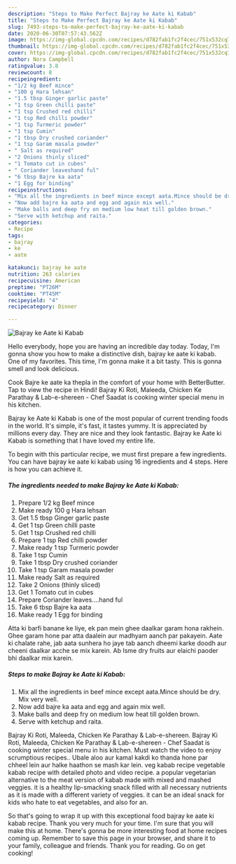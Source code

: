 ```yaml
---
description: "Steps to Make Perfect Bajray ke Aate ki Kabab"
title: "Steps to Make Perfect Bajray ke Aate ki Kabab"
slug: 7493-steps-to-make-perfect-bajray-ke-aate-ki-kabab
date: 2020-06-30T07:57:43.562Z
image: https://img-global.cpcdn.com/recipes/d782fab1fc2f4cec/751x532cq70/bajray-ke-aate-ki-kabab-recipe-main-photo.jpg
thumbnail: https://img-global.cpcdn.com/recipes/d782fab1fc2f4cec/751x532cq70/bajray-ke-aate-ki-kabab-recipe-main-photo.jpg
cover: https://img-global.cpcdn.com/recipes/d782fab1fc2f4cec/751x532cq70/bajray-ke-aate-ki-kabab-recipe-main-photo.jpg
author: Nora Campbell
ratingvalue: 3.8
reviewcount: 8
recipeingredient:
- "1/2 kg Beef mince"
- "100 g Hara lehsan"
- "1.5 tbsp Ginger garlic paste"
- "1 tsp Green chilli paste"
- "1 tsp Crushed red chilli"
- "1 tsp Red chilli powder"
- "1 tsp Turmeric powder"
- "1 tsp Cumin"
- "1 tbsp Dry crushed coriander"
- "1 tsp Garam masala powder"
- " Salt as required"
- "2 Onions thinly sliced"
- "1 Tomato cut in cubes"
- " Coriander leaveshand ful"
- "6 tbsp Bajre ka aata"
- "1 Egg for binding"
recipeinstructions:
- "Mix all the ingredients in beef mince except aata.Mince should be dry. Mix very well."
- "Now add bajre ka aata and egg and again mix well."
- "Make balls and deep fry on medium low heat till golden brown."
- "Serve with ketchup and raita."
categories:
- Recipe
tags:
- bajray
- ke
- aate

katakunci: bajray ke aate 
nutrition: 263 calories
recipecuisine: American
preptime: "PT26M"
cooktime: "PT45M"
recipeyield: "4"
recipecategory: Dinner

---
```



![Bajray ke Aate ki Kabab](https://img-global.cpcdn.com/recipes/d782fab1fc2f4cec/751x532cq70/bajray-ke-aate-ki-kabab-recipe-main-photo.jpg)

Hello everybody, hope you are having an incredible day today. Today, I'm gonna show you how to make a distinctive dish, bajray ke aate ki kabab. One of my favorites. This time, I'm gonna make it a bit tasty. This is gonna smell and look delicious.

Cook Bajre ke aate ka thepla in the comfort of your home with BetterButter. Tap to view the recipe in Hindi! Bajray Ki Roti, Maleeda, Chicken Ke Parathay &amp; Lab-e-shereen - Chef Saadat is cooking winter special menu in his kitchen.

Bajray ke Aate ki Kabab is one of the most popular of current trending foods in the world. It's simple, it's fast, it tastes yummy. It is appreciated by millions every day. They are nice and they look fantastic. Bajray ke Aate ki Kabab is something that I have loved my entire life.


To begin with this particular recipe, we must first prepare a few ingredients. You can have bajray ke aate ki kabab using 16 ingredients and 4 steps. Here is how you can achieve it.

<!--inarticleads1-->

##### The ingredients needed to make Bajray ke Aate ki Kabab:

1. Prepare 1/2 kg Beef mince
1. Make ready 100 g Hara lehsan
1. Get 1.5 tbsp Ginger garlic paste
1. Get 1 tsp Green chilli paste
1. Get 1 tsp Crushed red chilli
1. Prepare 1 tsp Red chilli powder
1. Make ready 1 tsp Turmeric powder
1. Take 1 tsp Cumin
1. Take 1 tbsp Dry crushed coriander
1. Take 1 tsp Garam masala powder
1. Make ready  Salt as required
1. Take 2 Onions (thinly sliced)
1. Get 1 Tomato cut in cubes
1. Prepare  Coriander leaves....hand ful
1. Take 6 tbsp Bajre ka aata
1. Make ready 1 Egg for binding


Atta ki barfi banane ke liye, ek pan mein ghee daalkar garam hona rakhein. Ghee garam hone par atta daalein aur madhyam aanch par pakayein. Aate ki chalate rahe, jab aata sunhera ho jaye tab aanch dheemi karke doodh aur cheeni daalkar acche se mix karein. Ab Isme dry fruits aur elaichi paoder bhi daalkar mix karein. 

<!--inarticleads2-->

##### Steps to make Bajray ke Aate ki Kabab:

1. Mix all the ingredients in beef mince except aata.Mince should be dry. Mix very well.
1. Now add bajre ka aata and egg and again mix well.
1. Make balls and deep fry on medium low heat till golden brown.
1. Serve with ketchup and raita.


Bajray Ki Roti, Maleeda, Chicken Ke Parathay &amp; Lab-e-shereen. Bajray Ki Roti, Maleeda, Chicken Ke Parathay &amp; Lab-e-shereen - Chef Saadat is cooking winter special menu in his kitchen. Must watch the video to enjoy scrumptious recipes.. Ubale aloo aur kamal kakdi ko thanda hone par chheel lein aur halke haathon se mash kar lein. veg kabab recipe vegetable kabab recipe with detailed photo and video recipe. a popular vegetarian alternative to the meat version of kabab made with mixed and mashed veggies. it is a healthy lip-smacking snack filled with all necessary nutrients as it is made with a different variety of veggies. it can be an ideal snack for kids who hate to eat vegetables, and also for an. 

So that's going to wrap it up with this exceptional food bajray ke aate ki kabab recipe. Thank you very much for your time. I'm sure that you will make this at home. There's gonna be more interesting food at home recipes coming up. Remember to save this page in your browser, and share it to your family, colleague and friends. Thank you for reading. Go on get cooking!
